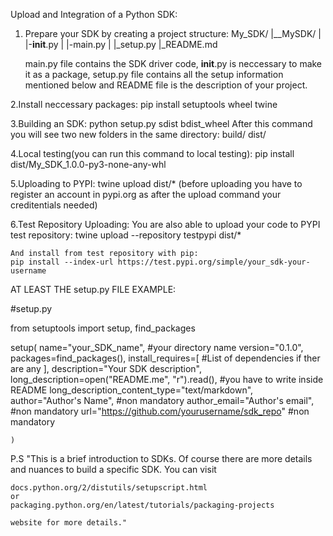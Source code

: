 Upload and Integration of a Python SDK:
1. Prepare your SDK by creating a project structure:
    My_SDK/
    |__MySDK/
    |  |-__init__.py
    |  |-main.py
    |
    |_setup.py
    |_README.md
    
    main.py file contains the SDK driver code, __init__.py is neccessary to make it as a package,
    setup.py file contains all the setup information mentioned below and README file is the description of your project.


2.Install neccessary packages:
    pip install setuptools wheel twine

3.Building an SDK:
    python setup.py sdist bdist_wheel
    After this command you will see two new folders in the same directory:
        build/
        dist/

4.Local testing(you can run this command to local testing):
    pip install dist/My_SDK_1.0.0-py3-none-any-whl

5.Uploading to PYPI:
    twine upload dist/*
    (before uploading you have to register an account in pypi.org as after the upload command
     your creditentials needed)

6.Test Repository Uploading:
    You are also able to upload your code to PYPI test repository:
    twine upload --repository testpypi dist/*

    And install from test repository with pip:
    pip install --index-url https://test.pypi.org/simple/your_sdk-your-username


AT LEAST THE setup.py FILE EXAMPLE:

#setup.py

from setuptools import setup, find_packages

setup(
    name="your_SDK_name", #your directory name
    version="0.1.0",
    packages=find_packages(),
    install_requires=[
        #List of dependencies if ther are any
        ],
    description="Your SDK description",
    long_description=open("README.me", "r").read(), #you have to write inside README
    long_description_content_type="text/markdown",
    author="Author's Name",                        #non mandatory
    author_email="Author's email",                 #non mandatory
    url="https://github.com/yourusername/sdk_repo"  #non mandatory
    
    )

P.S "This is a brief introduction to SDKs. Of course there are more details and nuances 
    to build a specific SDK. You can visit 

    docs.python.org/2/distutils/setupscript.html 
    or
    packaging.python.org/en/latest/tutorials/packaging-projects
    
    website for more details."

